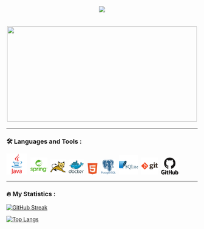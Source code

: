 <!-- https://proglib.io/p/kak-kreativno-oformit-profil-na-github-chtoby-on-privlekal-vnimanie-2022-03-17 -->
<div id="header" align="center">
  <img src="https://arivamuthu.files.wordpress.com/2015/07/wpid-java-aluminum-icon.png" width="150"/>
</div>
<div id="views" align="center">
<img src="https://komarev.com/ghpvc/?username=AlekseiVdovyko&style=flat-square&color=blue" width="100" alt=""/>
</div>
<br>
<div align="center">
  <img src="https://media.giphy.com/media/dWesBcTLavkZuG35MI/giphy.gif" width="500" height="250"/>
</div>

<!--
---

:coffee: About Me :  -->

---

### :hammer_and_wrench: Languages and Tools :

<div>
  <img src="https://github.com/devicons/devicon/blob/master/icons/java/java-original-wordmark.svg" title="Java" alt="Java" width="55" height="55"/>&nbsp;
  <img src="https://github.com/devicons/devicon/blob/master/icons/spring/spring-original-wordmark.svg" title="Spring" alt="Spring" width="45" height="45"/>&nbsp;
  <img src="https://github.com/devicons/devicon/blob/master/icons/tomcat/tomcat-original.svg" title="Tomcat" alt="Tomcat" width="40" height="40"/>&nbsp;
  <img src="https://github.com/devicons/devicon/blob/master/icons/docker/docker-original-wordmark.svg" title="Docke" alt="Docker" width="40" height="40"/>&nbsp;
  <img src="https://github.com/devicons/devicon/blob/master/icons/html5/html5-original.svg" title="HTML5" alt="HTML" width="30" height="30"/>&nbsp;
  <img src="https://github.com/devicons/devicon/blob/master/icons/postgresql/postgresql-plain-wordmark.svg" title="PostgreSQL" alt="PostgreSQL" width="40" height="40"/>&nbsp;
  <img src="https://github.com/devicons/devicon/blob/master/icons/sqlite/sqlite-original-wordmark.svg" title="SQLite" alt="SQLite" width="50" height="50"/>&nbsp;
  <img src="https://github.com/devicons/devicon/blob/master/icons/git/git-original-wordmark.svg" title="Git" **alt="Git" width="45" height="45"/>&nbsp;
  <img src="https://github.com/devicons/devicon/blob/master/icons/github/github-original-wordmark.svg" title="GitHub" **alt="GitHub" width="45" height="45"/>
</div>

---

### :fire: My Statistics :

[![GitHub Streak](http://github-readme-streak-stats.herokuapp.com?user=AlekseiVdovyko&theme=java-dark&hide_border=true&date_format=M%20j%5B%2C%20Y%5D)](https://git.io/streak-stats)
<br>

[![Top Langs](https://github-readme-stats.vercel.app/api/top-langs/?username=AlekseiVdovyko&layout=compact&hide_border=true&theme=vision-friendly-dark)](https://github.com/anuraghazra/github-readme-stats)
